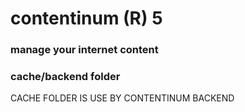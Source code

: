 contentinum (R) 5
=================
### manage your internet content 

### cache/backend folder
CACHE FOLDER IS USE BY CONTENTINUM BACKEND